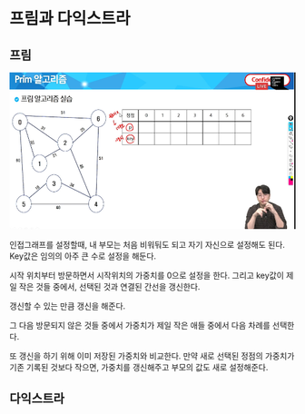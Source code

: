 # 프림과 다익스트라

## 프림

![img.png](img.png)

인접그래프를 설정할때, 내 부모는 처음 비워둬도 되고 자기 자신으로 설정해도 된다.
Key값은 임의의 아주 큰 수로 설정을 해둔다.

시작 위치부터 방문하면서 시작위치의 가중치를 0으로 설정을 한다.
그리고 key값이 제일 작은 것들 중에서, 선택된 것과 연결된 간선을 갱신한다.

갱신할 수 있는 만큼 갱신을 해준다. 

그 다음 방문되지 않은 것들 중에서 가중치가 제일 작은 애들 중에서 다음 차례를 선택한다.

또 갱신을 하기 위해 이미 저장된 가중치와 비교한다. 만약 새로 선택된 정점의 가중치가 기존 기록된 것보다 작으면, 
가중치를 갱신해주고 부모의 값도 새로 설정해준다.





## 다익스트라